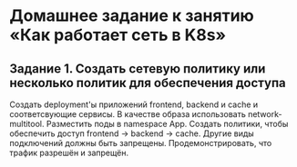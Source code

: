 # Домашнее задание к занятию «Как работает сеть в K8s»


## Задание 1. Создать сетевую политику или несколько политик для обеспечения доступа
Создать deployment'ы приложений frontend, backend и cache и соответсвующие сервисы.
В качестве образа использовать network-multitool.
Разместить поды в namespace App.
Создать политики, чтобы обеспечить доступ frontend -> backend -> cache. Другие виды подключений должны быть запрещены.
Продемонстрировать, что трафик разрешён и запрещён.
